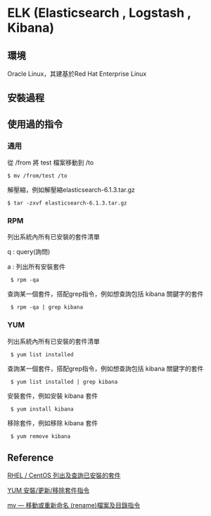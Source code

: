 # ELK (Elasticsearch , Logstash , Kibana)

## 環境
Oracle Linux，其建基於Red Hat Enterprise Linux

## 安裝過程


## 使用過的指令
### 通用
從 /from 將 test 檔案移動到 /to
```
$ mv /from/test /to
```
解壓縮，例如解壓縮elasticsearch-6.1.3.tar.gz
```
$ tar -zxvf elasticsearch-6.1.3.tar.gz
```
### RPM
列出系統內所有已安裝的套件清單

q : query(詢問)

a : 列出所有安裝套件
```
 $ rpm -qa
```
查詢某一個套件，搭配grep指令，例如想查詢包括 kibana 關鍵字的套件
```
 $ rpm -qa | grep kibana
```
### YUM
列出系統內所有已安裝的套件清單
```
 $ yum list installed
```
查詢某一個套件，搭配grep指令，例如想查詢包括 kibana 關鍵字的套件
```
 $ yum list installed | grep kibana
```
安裝套件，例如安裝 kibana 套件
```
 $ yum install kibana
```
移除套件，例如移除 kibana 套件
```
 $ yum remove kibana
```
## Reference
[RHEL / CentOS 列出及查詢已安裝的套件](https://www.phpini.com/linux/rhel-centos-list-search-installed-packages)

[YUM 安裝/更新/移除套件指令](https://www.phpini.com/linux/yum-install-remove-update-package)

[mv — 移動或重新命名 (rename)檔案及目錄指令](https://www.phpini.com/linux/mv-move-rename-file-directory-command)
